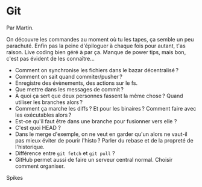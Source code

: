 Git
===

Par Martin.

On découvre les commandes au moment où tu les tapes, ça semble un peu parachuté. Enfin pas la peine d'épiloguer à chaque fois pour autant, t'as raison. Live coding bien géré à par ça.
Manque de power tips, mais bon, c'est pas évident de les connaître…

* Comment on synchronise les fichiers dans le bazar décentralisé ?
* Comment on sait quand commiter/pusher ?
* Enregistre des évènements, des actions sur le fs.
* Que mettre dans les messages de commit ?
* À quoi ça sert que deux personnes fassent la même chose ? Quand utiliser les branches alors ?
* Comment ça marche les diffs ? Et pour les binaires ? Comment faire avec les exécutables alors ?
* Est-ce qu'il faut être dans une branche pour fusionner vers elle ?
* C'est quoi HEAD ?
* Dans le merge d'exemple, on ne veut en garder qu'un alors ne vaut-il pas mieux éviter de pourir l'histo ? Parler du rebase et de la propreté de l'historique.
* Différence entre `git fetch` et `git pull` ?
* GitHub permet aussi de faire un serveur central normal. Choisir comment organiser.

Spikes
